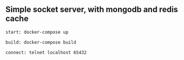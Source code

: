 ## Simple socket server, with mongodb and redis cache

``start: docker-compose up``

``build: docker-compose build``

``connect: telnet localhost 65432``
